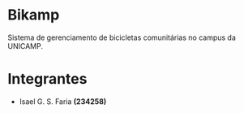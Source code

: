 # Bikamp

Sistema de gerenciamento de bicicletas comunitárias no campus da UNICAMP.

# Integrantes

- Isael G. S. Faria **(234258)**